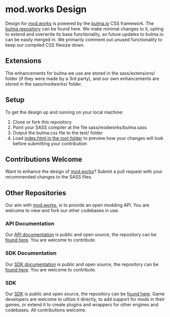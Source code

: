 # mod.works Design
Design for [mod.works](https://mod.works) is powered by the [bulma.io](http://bulma.io) CSS framework. The [bulma repository](https://github.com/jgthms/bulma) can be found here. We make minimal changes to it, opting to extend and overwrite its base functionality, so future updates to bulma.io can be easily merged in. We primarily comment out unused functionality to keep our compiled CSS filesize down.

## Extensions
The enhancements for bulma we use are stored in the sass/extensions/ folder (if they were made by a 3rd party), and our own enhancements are stored in the sass/modworks/ folder.

## Setup
To get the design up and running on your local machine:

1. Clone or fork this repository
2. Point your SASS compiler at the file sass/modworks/bulma.sass
3. Output the bulma.css file to the test/ folder
4. Load [index.html in the root folder](https://design.mod.works) to preview how your changes will look before submitting your contribution

## Contributions Welcome
Want to enhance the design of [mod.works](https://mod.works)? Submit a pull request with your recommended changes to the SASS files.

## Other Repositories
Our aim with [mod.works](https://mod.works), is to provide an open modding API. You are welcome to view and fork our other codebases in use.

### API Documentation
Our [API documentation](https://docs.mod.works) is public and open source, the repository can be [found here](https://github.com/DBolical/modworksAPIDOCS). You are welcome to contribute.

### SDK Documentation
Our [SDK documentation](https://sdk.mod.works) is public and open source, the repository can be [found here](https://github.com/DBolical/modworksSDK). You are welcome to contribute.

### SDK
Our [SDK](https://sdk.mod.works) is public and open source, the repository can be [found here](https://github.com/DBolical/modworksSDK). Game developers are welcome to utilize it directly, to add support for mods in their games, or extend it to create plugins and wrappers for other engines and codebases. All contributions welcome.
